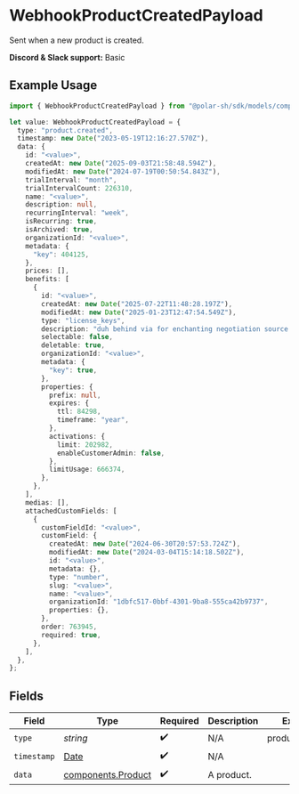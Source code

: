 # WebhookProductCreatedPayload

Sent when a new product is created.

**Discord & Slack support:** Basic

## Example Usage

```typescript
import { WebhookProductCreatedPayload } from "@polar-sh/sdk/models/components/webhookproductcreatedpayload.js";

let value: WebhookProductCreatedPayload = {
  type: "product.created",
  timestamp: new Date("2023-05-19T12:16:27.570Z"),
  data: {
    id: "<value>",
    createdAt: new Date("2025-09-03T21:58:48.594Z"),
    modifiedAt: new Date("2024-07-19T00:50:54.843Z"),
    trialInterval: "month",
    trialIntervalCount: 226310,
    name: "<value>",
    description: null,
    recurringInterval: "week",
    isRecurring: true,
    isArchived: true,
    organizationId: "<value>",
    metadata: {
      "key": 404125,
    },
    prices: [],
    benefits: [
      {
        id: "<value>",
        createdAt: new Date("2025-07-22T11:48:28.197Z"),
        modifiedAt: new Date("2025-01-23T12:47:54.549Z"),
        type: "license_keys",
        description: "duh behind via for enchanting negotiation source sore",
        selectable: false,
        deletable: true,
        organizationId: "<value>",
        metadata: {
          "key": true,
        },
        properties: {
          prefix: null,
          expires: {
            ttl: 84298,
            timeframe: "year",
          },
          activations: {
            limit: 202982,
            enableCustomerAdmin: false,
          },
          limitUsage: 666374,
        },
      },
    ],
    medias: [],
    attachedCustomFields: [
      {
        customFieldId: "<value>",
        customField: {
          createdAt: new Date("2024-06-30T20:57:53.724Z"),
          modifiedAt: new Date("2024-03-04T15:14:18.502Z"),
          id: "<value>",
          metadata: {},
          type: "number",
          slug: "<value>",
          name: "<value>",
          organizationId: "1dbfc517-0bbf-4301-9ba8-555ca42b9737",
          properties: {},
        },
        order: 763945,
        required: true,
      },
    ],
  },
};
```

## Fields

| Field                                                                                         | Type                                                                                          | Required                                                                                      | Description                                                                                   | Example                                                                                       |
| --------------------------------------------------------------------------------------------- | --------------------------------------------------------------------------------------------- | --------------------------------------------------------------------------------------------- | --------------------------------------------------------------------------------------------- | --------------------------------------------------------------------------------------------- |
| `type`                                                                                        | *string*                                                                                      | :heavy_check_mark:                                                                            | N/A                                                                                           | product.created                                                                               |
| `timestamp`                                                                                   | [Date](https://developer.mozilla.org/en-US/docs/Web/JavaScript/Reference/Global_Objects/Date) | :heavy_check_mark:                                                                            | N/A                                                                                           |                                                                                               |
| `data`                                                                                        | [components.Product](../../models/components/product.md)                                      | :heavy_check_mark:                                                                            | A product.                                                                                    |                                                                                               |